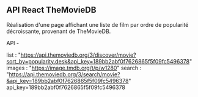 ## API React TheMovieDB

Réalisation d'une page affichant une liste de film par ordre de popularité décroissante, provenant de TheMovieDB.


API -

list : "https://api.themoviedb.org/3/discover/movie?sort_by=popularity.desk&api_key=189bb2abf0f7626865f5f09fc5496378"
images : "https://image.tmdb.org/t/p/w1280"
search : "https://api.themoviedb.org/3/search/movie?&api_key=189bb2abf0f7626865f5f09fc5496378"
api_key=189bb2abf0f7626865f5f09fc5496378
